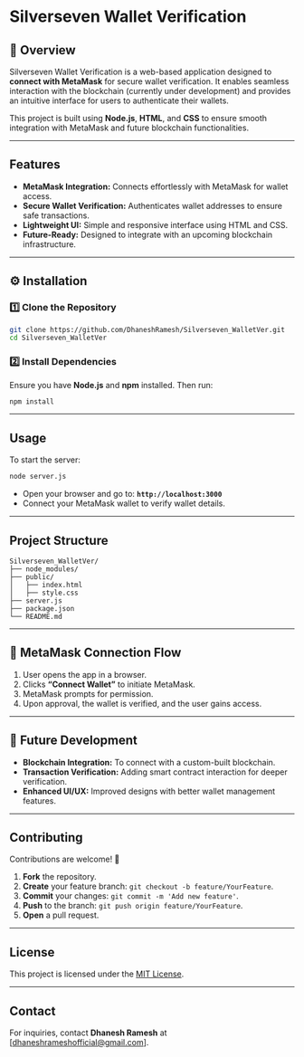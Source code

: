 # Silverseven Wallet Verification

## 📖 Overview

Silverseven Wallet Verification is a web-based application designed to **connect with MetaMask** for secure wallet verification. It enables seamless interaction with the blockchain (currently under development) and provides an intuitive interface for users to authenticate their wallets.

This project is built using **Node.js**, **HTML**, and **CSS** to ensure smooth integration with MetaMask and future blockchain functionalities.

---

## Features

- **MetaMask Integration:** Connects effortlessly with MetaMask for wallet access.
- **Secure Wallet Verification:** Authenticates wallet addresses to ensure safe transactions.
- **Lightweight UI:** Simple and responsive interface using HTML and CSS.
- **Future-Ready:** Designed to integrate with an upcoming blockchain infrastructure.

---

## ⚙️ Installation

### 1️⃣ Clone the Repository

```bash
git clone https://github.com/DhaneshRamesh/Silverseven_WalletVer.git
cd Silverseven_WalletVer
```

### 2️⃣ Install Dependencies

Ensure you have **Node.js** and **npm** installed. Then run:

```bash
npm install
```

---

## Usage

To start the server:

```bash
node server.js
```

- Open your browser and go to: **`http://localhost:3000`**
- Connect your MetaMask wallet to verify wallet details.

---

## Project Structure

```
Silverseven_WalletVer/
├── node_modules/
├── public/
│   ├── index.html
│   ├── style.css
├── server.js
├── package.json
└── README.md
```

---

## 🔐 MetaMask Connection Flow

1. User opens the app in a browser.
2. Clicks **“Connect Wallet”** to initiate MetaMask.
3. MetaMask prompts for permission.
4. Upon approval, the wallet is verified, and the user gains access.

---

## 🚀 Future Development

- **Blockchain Integration:** To connect with a custom-built blockchain.
- **Transaction Verification:** Adding smart contract interaction for deeper verification.
- **Enhanced UI/UX:** Improved designs with better wallet management features.

---

##  Contributing

Contributions are welcome! 🎉

1. **Fork** the repository.
2. **Create** your feature branch: `git checkout -b feature/YourFeature`.
3. **Commit** your changes: `git commit -m 'Add new feature'`.
4. **Push** to the branch: `git push origin feature/YourFeature`.
5. **Open** a pull request.

---

## License

This project is licensed under the [MIT License](LICENSE).

---

## Contact

For inquiries, contact **Dhanesh Ramesh** at [dhaneshrameshofficial@gmail.com].


